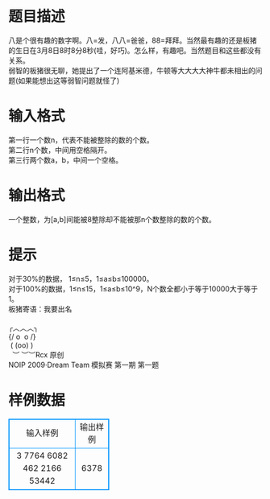 # 

 
 # 题目描述 
八是个很有趣的数字啊。八=发，八八=爸爸，88=拜拜。当然最有趣的还是板猪的生日在3月8日8时8分8秒(哇，好巧)。怎么样，有趣吧。当然题目和这些都没有关系。<BR>弱智的板猪很无聊，她提出了一个连阿基米德，牛顿等大大大大神牛都未相出的问题(如果能想出这等弱智问题就怪了)<BR> 

 
 # 输入格式 
第一行一个数n，代表不能被整除的数的个数。<BR>第二行n个数，中间用空格隔开。<BR>第三行两个数a，b，中间一个空格。<BR> 

 
 # 输出格式 
一个整数，为[a,b]间能被8整除却不能被那n个数整除的数的个数。<BR> 

 
 # 提示 
对于30%的数据，&nbsp;1≤n≤5，1≤a≤b≤100000。<BR>对于100%的数据，1≤n≤15，1≤a≤b≤10^9，N个数全都小于等于10000大于等于1。<BR>板猪寄语：我要出名<BR><BR>╭︿︿︿╮&nbsp;<BR>{/&nbsp;o&nbsp;&nbsp;o&nbsp;/}&nbsp;&nbsp;<BR>&nbsp;(&nbsp;(oo)&nbsp;)&nbsp;&nbsp;&nbsp;<BR>&nbsp;&nbsp;︶&nbsp;︶︶Rcx&nbsp;原创<BR>NOIP&nbsp;2009·Dream&nbsp;Team&nbsp;模拟赛&nbsp;第一期&nbsp;第一题<BR> 
# 样例数据
<style>
        table,table tr th, table tr td { border:1px solid #0094ff; }
        table { width: 200px; min-height: 25px; line-height: 25px; text-align: center; border-collapse: collapse;}   
    </style>
<table>
	<tr>
		<td>输入样例</td>
		<td>输出样例</td>
	</tr>
<tr><td>3
7764 6082 462
2166 53442
</td><td>6378
</td></tr></table>

